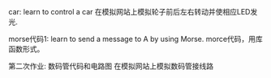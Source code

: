 car:
learn to control a car
在模拟网站上模拟轮子前后左右转动并使相应LED发光.

morse代码1:
learn to send a message to  A by using Morse.
morce代码，用库函数形式。

第二次作业:
数码管代码和电路图
在模拟网站上模拟数码管接线路
